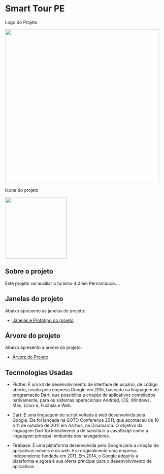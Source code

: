 # Smart Tour PE

Logo do Projeto

<div align="left">
<img src="https://user-images.githubusercontent.com/65687086/176789389-a2597a82-abbe-4d85-a319-b390c7c39e3e.png" width="500px" /
</div>

Icone do projeto

<div align="left">
<img src="https://user-images.githubusercontent.com/65687086/176788923-1ed37b6e-efaf-430b-b269-5486d322bd3c.png" width="200px" /
</div>

## Sobre o projeto

Este projeto vai auxiliar o turismo 4.0 em Pernambuco....

## Janelas do projeto

Abaixo apresento as janelas do projeto:

- [Janelas e Protótipo do projeto](https://www.figma.com/file/g8EoEuxvW4zATsWB9gu4wQ/Smart-Tour-PE-(version-2)?node-id=0%3A1)


## Árvore do projeto

Abaixo apresento a árvore do projeto:

- [Árvore do Projeto](https://www.figma.com/file/PLUAxHAshOfxS1JCtsmkLl/%C3%81rvore)


## Tecnnologias Usadas

 - Flutter: É um kit de desenvolvimento de interface de usuário, de código aberto, criado pela empresa Google em 2015, baseado na linguagem de programação Dart, que possibilita a criação de aplicativos compilados nativamente, para os sistemas operacionais Android, iOS, Windows, Mac, Linux e, Fuchsia e Web.

 - Dart: É uma linguagem de script voltada à web desenvolvida pela Google. Ela foi lançada na GOTO Conference 2011, que aconteceu de 10 a 11 de outubro de 2011 em Aarhus, na Dinamarca. O objetivo da linguagem Dart foi inicialmente a de substituir a JavaScript como a linguagem principal embutida nos navegadores.

 - Firebase: É uma plataforma desenvolvida pelo Google para a criação de aplicativos móveis e da web. Era originalmente uma empresa independente fundada em 2011. Em 2014, o Google adquiriu a plataforma e agora é sua oferta principal para o desenvolvimento de aplicativos
